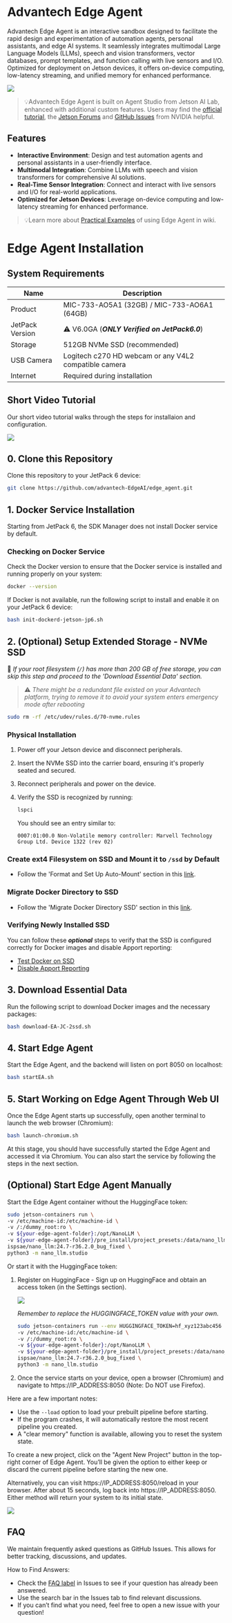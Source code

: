 # Advantech Edge Agent

Advantech Edge Agent is an interactive sandbox designed to facilitate the rapid design and experimentation of automation agents, personal assistants, and edge AI systems. It seamlessly integrates multimodal Large Language Models (LLMs), speech and vision transformers, vector databases, prompt templates, and function calling with live sensors and I/O. Optimized for deployment on Jetson devices, it offers on-device computing, low-latency streaming, and unified memory for enhanced performance.

<a href="https://www.youtube.com/watch?v=xsvGXlDslf0"><img src="./images/media/edge-agent-video.gif"></a>

> 💡Advantech Edge Agent is built on Agent Studio from Jetson AI Lab, enhanced with additional custom features. Users may find the [official tutorial](https://www.jetson-ai-lab.com/tutorial-intro.html), the [Jetson Forums](https://forums.developer.nvidia.com/c/agx-autonomous-machines/jetson-embedded-systems/jetson-projects/78) and [GitHub Issues](https://github.com/dusty-nv/NanoLLM) from NVIDIA helpful.

## Features

- **Interactive Environment**: Design and test automation agents and personal assistants in a user-friendly interface.
- **Multimodal Integration**: Combine LLMs with speech and vision transformers for comprehensive AI solutions.
- **Real-Time Sensor Integration**: Connect and interact with live sensors and I/O for real-world applications.
- **Optimized for Jetson Devices**: Leverage on-device computing and low-latency streaming for enhanced performance.

> 💡Learn more about [Practical Examples](https://github.com/advantech-EdgeAI/edge_agent/wiki#practical-examples) of using Edge Agent in wiki.

# Edge Agent Installation 

## System Requirements

| Name            | Description                                           |
|-----------------|-------------------------------------------------------|
| Product         | MIC-733-AO5A1 (32GB) / MIC-733-AO6A1 (64GB)           |
| JetPack Version | ⚠️ V6.0GA (***ONLY Verified on JetPack6.0***)         |
| Storage         | 512GB NVMe SSD (recommended)                          |
| USB Camera      | Logitech c270 HD webcam or any V4L2 compatible camera |
| Internet        | Required during installation                          |

## Short Video Tutorial

Our short video tutorial walks through the steps for installaion and configuration.

<a href="https://www.youtube.com/watch?v=zty0kBugyQs"><img src="./images/media/install_tutorial.gif"></a>

## 0. Clone this Repository

Clone this repository to your JetPack 6 device:

```sh
git clone https://github.com/advantech-EdgeAI/edge_agent.git
```

## 1. Docker Service Installation 
Starting from JetPack 6, the SDK Manager does not install Docker service by default.

### Checking on Docker Service
Check the Docker version to ensure that the Docker service is installed and running properly on your system:

```bash
docker --version
```

If Docker is not available, run the following script to install and enable it on your JetPack 6 device:

```bash
bash init-dockerd-jetson-jp6.sh
```

##  2. (Optional) Setup Extended Storage - NVMe SSD
🔔 *If your root filesystem (`/`) has more than 200 GB of free storage, you can skip this step and proceed to the 'Download Essential Data' section.*

> ⚠️ *There might be a redundant file existed on your Advantech platform, trying to remove it to avoid your system enters emergency mode after rebooting*
```sh
sudo rm -rf /etc/udev/rules.d/70-nvme.rules
```

### Physical Installation
1. Power off your Jetson device and disconnect peripherals.
2. Insert the NVMe SSD into the carrier board, ensuring it's properly seated and secured.
3. Reconnect peripherals and power on the device.
4. Verify the SSD is recognized by running:

   ```bash
   lspci
   ```

   You should see an entry similar to:
   ```
   0007:01:00.0 Non-Volatile memory controller: Marvell Technology Group Ltd. Device 1322 (rev 02)
   ```

### Create ext4 Filesystem on SSD and Mount it to `/ssd` by Default
 - Follow the 'Format and Set Up Auto-Mount' section in this [link](https://www.jetson-ai-lab.com/tips_ssd-docker.html#format-and-set-up-auto-mount).

### Migrate Docker Directory to SSD
 - Follow the 'Migrate Docker Directory SSD' section in this [link](https://www.jetson-ai-lab.com/tips_ssd-docker.html#migrate-docker-directory-to-ssd).


### Verifying Newly Installed SSD

 You can follow these ***optional*** steps to verify that the SSD is configured correctly for Docker images and disable Apport reporting:

- [Test Docker on SSD](https://github.com/advantech-EdgeAI/edge_agent/wiki/Test-Docker-on-SSD)
- [Disable Apport Reporting](https://github.com/advantech-EdgeAI/edge_agent/wiki/Disable-Apport-Reporting)

## 3. Download Essential Data

Run the following script to download Docker images and the necessary packages:

```bash
bash download-EA-JC-2ssd.sh
```

## 4. Start Edge Agent

Start the Edge Agent, and the backend will listen on port 8050 on localhost:

```bash
bash startEA.sh
```

## 5. Start Working on Edge Agent Through Web UI

Once the Edge Agent starts up successfully, open another terminal to launch the web browser (Chromium):

```bash
bash launch-chromium.sh
```

At this stage, you should have successfully started the Edge Agent and accessed it via Chromium. You can also start the service by following the steps in the next section.

## (Optional) Start Edge Agent Manually

Start the Edge Agent container without the HuggingFace token:

   ```bash
   sudo jetson-containers run \
   -v /etc/machine-id:/etc/machine-id \
   -v /:/dummy_root:ro \
   -v ${your-edge-agent-folder}:/opt/NanoLLM \
   -v ${your-edge-agent-folder}/pre_install/project_presets:/data/nano_llm/presets \
   ispsae/nano_llm:24.7-r36.2.0_bug_fixed \
   python3 -m nano_llm.studio
   ```

Or start it with the HuggingFace token:

1. Register on HuggingFace - Sign up on HuggingFace and obtain an access token (in the Settings section).

   ![](./images/media/image3.png)

   *Remember to replace the HUGGINGFACE_TOKEN value with your own.*

   ```bash
   sudo jetson-containers run --env HUGGINGFACE_TOKEN=hf_xyz123abc456 \
   -v /etc/machine-id:/etc/machine-id \
   -v /:/dummy_root:ro \
   -v ${your-edge-agent-folder}:/opt/NanoLLM \
   -v ${your-edge-agent-folder}/pre_install/project_presets:/data/nano_llm/presets \
   ispsae/nano_llm:24.7-r36.2.0_bug_fixed \
   python3 -m nano_llm.studio
   ```

2. Once the service starts on your device, open a browser (Chromium) and navigate to https://IP_ADDRESS:8050 (Note: Do NOT use Firefox).

Here are a few important notes:

- Use the `--load` option to load your prebuilt pipeline before starting.
- If the program crashes, it will automatically restore the most recent pipeline you created.
- A "clear memory" function is available, allowing you to reset the system state.

To create a new project, click on the "Agent New Project" button in the top-right corner of Edge Agent. You’ll be given the option to either keep or discard the current pipeline before starting the new one.

Alternatively, you can visit https://IP_ADDRESS:8050/reload in your browser. After about 15 seconds, log back into https://IP_ADDRESS:8050. Either method will return your system to its initial state.

![](./images/media/image4.png)

## FAQ

We maintain frequently asked questions as GitHub Issues. This allows for better tracking, discussions, and updates.

How to Find Answers:
- Check the [FAQ label](https://github.com/advantech-EdgeAI/edge_agent/issues?q=is%3Aissue%20state%3Aclosed%20label%3AFAQ) in Issues to see if your question has already been answered.
- Use the search bar in the Issues tab to find relevant discussions.
- If you can’t find what you need, feel free to open a new issue with your question!
